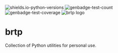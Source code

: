 <!--START_SECTION:images-->
![shields.io-python-versions](https://img.shields.io/badge/python-3.11%20%7C%203.12%20%7C%203.13-blue)
![genbadge-test-count](https://bertpl.github.io/brtp/version_artifacts/v0.0.10/badge-test-count.svg)
![genbadge-test-coverage](https://bertpl.github.io/brtp/version_artifacts/v0.0.10/badge-coverage.svg)
![brtp logo](https://bertpl.github.io/brtp/version_artifacts/v0.0.10/splash.webp)
<!--END_SECTION:images-->

# brtp
Collection of Python utilities for personal use.